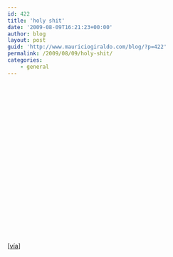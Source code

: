 ```yaml
---
id: 422
title: 'holy shit'
date: '2009-08-09T16:21:23+00:00'
author: blog
layout: post
guid: 'http://www.mauriciogiraldo.com/blog/?p=422'
permalink: /2009/08/09/holy-shit/
categories:
    - general
---
```


<object classid="clsid:d27cdb6e-ae6d-11cf-96b8-444553540000" codebase="http://download.macromedia.com/pub/shockwave/cabs/flash/swflash.cab#version=6,0,40,0" height="344" width="425"><param name="allowFullScreen" value="true"></param><param name="allowscriptaccess" value="always"></param><param name="src" value="http://www.youtube.com/v/MeSSwKffj9o&hl=en&fs=1&"></param><param name="allowfullscreen" value="true"></param><embed allowfullscreen="true" allowscriptaccess="always" height="344" src="http://www.youtube.com/v/MeSSwKffj9o&hl=en&fs=1&" type="application/x-shockwave-flash" width="425"></embed></object>

\[[vía](http://nicolasdiazdurana.blogspot.com/)\]